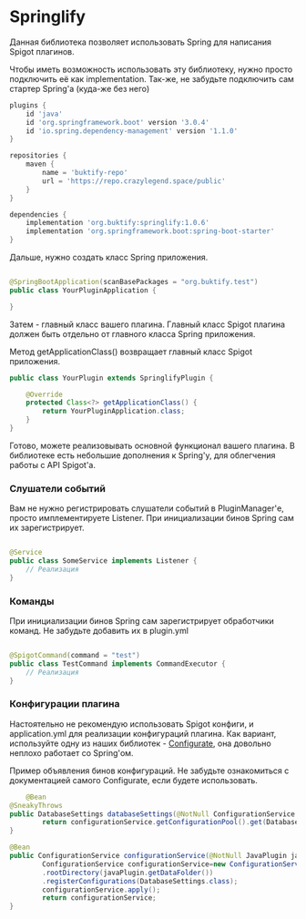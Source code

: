 # Springlify

Данная библиотека позволяет использовать Spring для написания Spigot плагинов.

Чтобы иметь возможность использовать эту библиотеку, нужно просто подключить её как implementation.
Так-же, не забудьте подключить сам стартер Spring'a (куда-же без него)

```groovy
plugins {
    id 'java'
    id 'org.springframework.boot' version '3.0.4'
    id 'io.spring.dependency-management' version '1.1.0'
}

repositories {
    maven {
        name = 'buktify-repo'
        url = 'https://repo.crazylegend.space/public'
    }
}

dependencies {
    implementation 'org.buktify:springlify:1.0.6'
    implementation 'org.springframework.boot:spring-boot-starter'
}
```

Дальше, нужно создать класс Spring приложения.

```java

@SpringBootApplication(scanBasePackages = "org.buktify.test")
public class YourPluginApplication {

}
```

Затем - главный класс вашего плагина.
Главный класс Spigot плагина должен быть отдельно от главного класса Spring приложения.

Метод getApplicationClass() возвращает главный класс Spigot приложения.

```java
public class YourPlugin extends SpringlifyPlugin {

    @Override
    protected Class<?> getApplicationClass() {
        return YourPluginApplication.class;
    }
}
```

Готово, можете реализовывать основной функционал вашего плагина.
В библиотеке есть небольшие дополнения к Spring'y, для облегчения работы с API Spigot'a.

### Слушатели событий

Вам не нужно регистрировать слушатели событий в PluginManager'е, просто имплементируете Listener.
При инициализации бинов Spring сам их зарегистрирует.

```java

@Service
public class SomeService implements Listener {
    // Реализация
}
```

### Команды

При инициализации бинов Spring сам зарегистрирует обработчики команд.
Не забудьте добавить их в plugin.yml

```java

@SpigotCommand(command = "test")
public class TestCommand implements CommandExecutor {
    // Реализация
}
```

### Конфигурации плагина

Настоятельно не рекомендую использовать Spigot конфиги, и application.yml для реализации конфигураций плагина.
Как вариант, используйте одну из наших библиотек - [Configurate](https://github.com/buktify/configurate), она довольно
неплохо работает со Spring'ом.

Пример объявления бинов конфигураций.
Не забудьте ознакомиться с документацией самого Configurate, если будете использовать.

```java
    @Bean
@SneakyThrows
public DatabaseSettings databaseSettings(@NotNull ConfigurationService configurationService){
        return configurationService.getConfigurationPool().get(DatabaseSettings.class);
}

@Bean
public ConfigurationService configurationService(@NotNull JavaPlugin javaPlugin){
        ConfigurationService configurationService=new ConfigurationService()
        .rootDirectory(javaPlugin.getDataFolder())
        .registerConfigurations(DatabaseSettings.class);
        configurationService.apply();
        return configurationService;
}
```